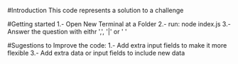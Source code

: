 #Introduction
This code represents a solution to a challenge

#Getting started
1.- Open New Terminal at a Folder
2.- run: node index.js
3.- Answer the question with eithr ',', '|' or ' '

#Sugestions to Improve the code:
1.- Add extra input fields to make it more flexible
3.- Add extra data or input fields to include new data
